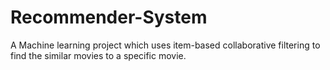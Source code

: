 # Recommender-System
A Machine learning project which uses item-based collaborative filtering to find the similar movies to a specific movie.
